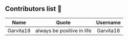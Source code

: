## Contributors list 📝

| Name | Quote | Username |
|:------:|:--------:|:---------:|
Garvita18| always be positive in life | Garvita18
